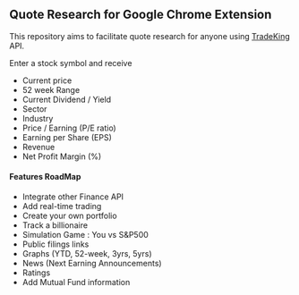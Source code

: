 ## Quote Research for Google Chrome Extension

This repository aims to facilitate quote research for anyone using [TradeKing](tradeking.com) API.

Enter a stock symbol and receive
- Current price
- 52 week Range
- Current Dividend / Yield
- Sector
- Industry
- Price / Earning (P/E ratio)
- Earning per Share (EPS)
- Revenue
- Net Profit Margin (%)

#### Features RoadMap

- Integrate other Finance API
- Add real-time trading
- Create your own portfolio
- Track a billionaire
- Simulation Game : You vs S&P500
- Public filings links
- Graphs (YTD, 52-week, 3yrs, 5yrs)
- News (Next Earning Announcements)
- Ratings
- Add Mutual Fund information

